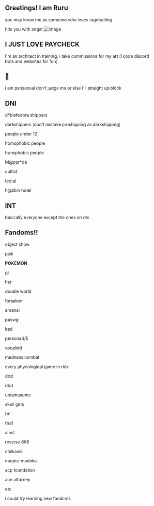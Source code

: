 ## Greetings! I am Ruru
you may know me as someone who loves ragebaiting

hits you with angst
![Image](https://github.com/user-attachments/assets/2a4fa8f1-827b-4a3a-a483-fd38fd13fc3f)
## I JUST LOVE PAYCHECK 
I'm an architect in training, 
i take commissions for my art
(i code discord bots and websites for fun)
## 🪷
i am pansexual don't judge me or else I'll straight up block

## DNI
d*blefedora shippers

darkshippers (don't mistake proshipping as darkshipping)

people under 12

homophobic people 

transphobic people

M@ppr*de 

cultist 

tcc!al

h@zbin hotel

## INT
basically everyone except the ones on dni

## Fandoms!!
object show

pjsk

**POKEMON**

gi

hsr

doodle world

forsaken

arsenal 

paswg

bsd

persona4/5

vocaloid

madness combat 

every phycological game in rblx

dod

dbd

umamusume

skull girls

fnf

fnaf

alnst

reverse 666

chiikawa

magica madoka

scp foundation

ace attorney

etc.  


i could try learning new fandoms 
<!--  
**DieathofRuru/DeathofRuru** is a ✨ _special_ ✨ repository because its `README.md` (this file) appears on your GitHub profile.

Here are some ideas to get you started:

- 🔭 I’m currently working on ...
- 🌱 I’m currently learning ...
- 👯 I’m looking to collaborate on ...
- 🤔 I’m looking for help with ...
- 💬 Ask me about ...
- 📫 How to reach me: ...
- 😄 Pronouns: ...
- ⚡ Fun fact: ...
-->
